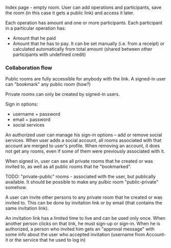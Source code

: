 Index page - empty room. User can add operations and participants, save the room (in this case it gets a public link) and access it later.

Each operation has amount and one or more participants. Each participant in a particular operation has:
- Amount that he paid
- Amount that he has to pay. It can be set manually (i.e. from a receipt) or calculated automatically from total amount (shared between other participants with undefined credit)


### Collaboration flow

Public rooms are fully accessible for anybody with the link. A signed-in user can "bookmark" any public room (how?)

Private rooms can only be created by signed-in users.

Sign in options:
- username + password
- email + password
- social services

An authorized user can manage his sign-in options – add or remove social services. When user adds a social account, all rooms associated with that account are merged to user's profile. When removing an account, it does not get any rooms, even if some of them were previously associated with it.

When signed in, user can see all private rooms that he created or was invited to, as well as all public rooms that he "bookmarked".

TODO: "private-public" rooms - associated with the user, but publically available. It should be possible to make any pulbic room "public-private" somehow.

A user can invite other persons to any private room that he created or was invited to. This can be done by invitation link or by email (that contains the same invitation link).

An invitation link has a limited time to live and can be used only once. When another person clicks on that link, he must sign-up or sign-in. When he is authorized, a person who invited him gets an "approval message" with some info about the user who accepted invitation (username from Account-it or the service that he used to log in)


